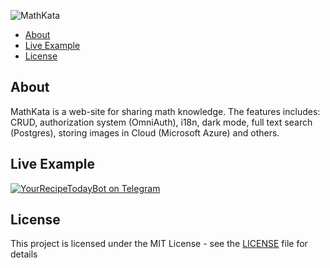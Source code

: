 ![MathKata](https://i.ibb.co/RCqDTHm/Screenshot-from-2022-04-19-14-05-03.png)

* [About](#about)
* [Live Example](#live-example)
* [License](#license)

## About

MathKata is a web-site for sharing math knowledge. The features includes: CRUD, authorization system (OmniAuth), i18n, dark mode, full text search (Postgres), storing images in Cloud (Microsoft Azure) and others.

## Live Example

[![YourRecipeTodayBot on Telegram](https://i.ibb.co/jMWN7Y4/heroku-2.png)](http://math-kata.herokuapp.com/)

## License

This project is licensed under the MIT License - see the [LICENSE](LICENSE) file for details

